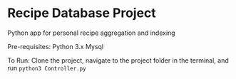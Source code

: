 # Recipe Database Project
Python app for personal recipe aggregation and indexing

Pre-requisites:
Python 3.x
Mysql

To Run:
Clone the project, navigate to the project folder in the terminal, and run `python3 Controller.py`
